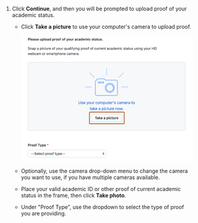 1. Click **Continue**, and then you will be prompted to upload proof of your academic status.
   * Click **Take a picture** to use your computer's camera to upload proof.
  
     ![Screenshot of page for providing photo proof of your academic status. The "Take a picture" button is outlined in dark orange.](/assets/images/help/education/upload-proof-status.png)
   * Optionally, use the camera drop-down menu to change the camera you want to use, if you have multiple cameras available.
   * Place your valid academic ID or other proof of current academic status in the frame, then click **Take photo**.
   * Under "Proof Type", use the dropdown to select the type of proof you are providing.
